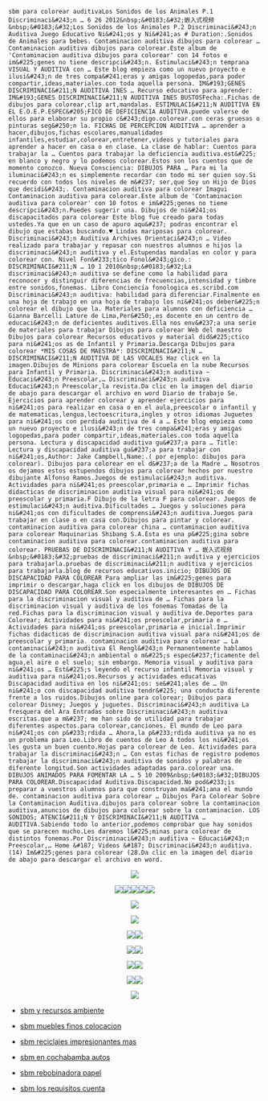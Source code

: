 
```
sbm para colorear auditivaLos Sonidos de los Animales P.1 Discriminaci&#243;n … 6 26 2012&nbsp;&#0183;&#32;嵌入式视频&nbsp;&#0183;&#32;Los Sonidos de los Animales P.2 Discriminaci&#243;n Auditiva Juego Educativo Ni&#241;os y Ni&#241;as # Duration:.Sonidos de Animales para bebes. Contaminacion auditiva dibujos para colorear … Contaminacion auditiva dibujos para colorear.Este album de 'Contaminacion auditiva dibujos para colorear' con 14 fotos e im&#225;genes no tiene descripci&#243;n. Estimulaci&#243;n temprana VISUAL Y AUDITIVA con … Este blog empieza como un nuevo proyecto e ilusi&#243;n de tres compa&#241;eras y amigas logopedas,para poder compartir,ideas,materiales.con toda aquella persona. IM&#193;GENES DISCRIMINACI&#211;N AUDITIVA INES … Recurso educativo para aprender: IM&#193;GENES DISCRIMINACI&#211;N AUDITIVA INES BUSTOSFecha:.Fichas de dibujos para colorear,clip art,mandalas. ESTIMULACI&#211;N AUDITIVA EN EL E.O.E.P.ESPEC&#205;FICO DE DEFICIENCIA AUDITIVA.puede valerse de ellos para elaborar su propio c&#243;digo.colorear.con ceras gruesas o pinturas seg&#250;n la. FICHAS DE PERCEPCION AUDITIVA … aprender a hacer,dibujos,fichas escolares,manualidades infantiles,estudiar,colorear,entretener,videos y tutoriales para aprender a hacer en casa o en clase. La clase de hablar: Cuentos para trabajar la … Cuentos para trabajar la deficiencia auditiva.est&#225; en blanco y negro y lo podemos colorear.Estos son los cuentos que de momento conozco. Nueva Consciencia: DIBUJOS PARA … Para mi la iluminaci&#243;n es simplemente recordar con todo mi ser quien soy.Si recuerdo con todos los niveles de m&#237; ser,que Soy un Hijo de Dios que decidi&#243;. Contaminacion auditiva para colorear Imagui Contaminacion auditiva para colorear.Este album de 'Contaminacion auditiva para colorear' con 10 fotos e im&#225;genes no tiene descripci&#243;n.Puedes sugerir una. Dibujos de ni&#241;os discapacitados para colorear Este blog fue creado para todas ustedes.Ya que en un caso de apuro aqu&#237; podras encontrar el dibujo que estabas buscando.♥ Lindas mariposas para colorear. Discriminaci&#243;n Auditiva Archives Orientaci&#243;n … Video realizado para trabajar y repasar con nuestros alumnos e hijos la discriminaci&#243;n auditiva y el.Estupendas mandalas en color y para colorear con. Nivel Fon&#233;tico Fonol&#243;gico.: DISCRIMINACI&#211;N … 10 1 2010&nbsp;&#0183;&#32;La discriminaci&#243;n auditiva se define como la habilidad para reconocer y distinguir diferencias de frecuencias,intensidad y timbre entre sonidos,fonemas. Libro Conciencia fonologica es.scribd.com Discriminaci&#243;n auditiva: habilidad para diferenciar.Finalmente en una hoja de trabajo en una hoja de trabajo los ni&#241;os deber&#225;n colorear el dibujo que la. Materiales para alumnos con deficiencia … Gianna Barcelli Lature de Lima,Per&#250;,es docente en un centro de educaci&#243;n de deficientes auditivos.Ella nos env&#237;a una serie de materiales para trabajar Dibujos para colorear Web del maestro Dibujos para colorear Recursos educativos y material did&#225;ctico para ni&#241;os as de Infantil y Primaria.Descarga Dibujos para colorear *MIS COSAS DE MAESTRA*: DISCRIMINACI&#211;N … DISCRIMINACI&#211;N AUDITIVA DE LAS VOCALES Haz click en la imagen.Dibujos de Minions para colorear Escuela en la nube Recursos para Infantil y Primaria. Discriminaci&#243;n auditiva ~ Educaci&#243;n Preescolar,… Discriminaci&#243;n auditiva Educaci&#243;n Preescolar,la revista.Da clic en la imagen del diario de abajo para descargar el archivo en word Diario de trabajo Se. Ejercicios para aprender colorear y aprender ejercicios para ni&#241;os para realizar en casa o en el aula,preescolar o infantil y de matematicas,lengua,lectoescritura,ingles y otros idiomas Juguetes para ni&#241;os con perdida auditiva de 4 a … Este blog empieza como un nuevo proyecto e ilusi&#243;n de tres compa&#241;eras y amigas logopedas,para poder compartir,ideas,materiales.con toda aquella persona. Lectura y discapacidad auditiva gu&#237;a para … Title: Lectura y discapacidad auditiva gu&#237;a para trabajar con ni&#241;os,Author: Jake Campbell,Name:.( por ejemplo: dibujos para colorear). Dibujos para colorear en el d&#237;a de la Madre … Nosotros os dejamos estos estupendos dibujos para colorear hechos por nuestro dibujante Alfonso Ramos.Juegos de estimulaci&#243;n auditiva. Actividades para ni&#241;os preescolar,primaria e … Imprimir fichas didacticas de discriminacion auditiva visual para ni&#241;os de preescolar y primaria.F Dibujo de la letra F para colorear. Juegos de estimulaci&#243;n auditiva.Dificultades … Juegos y soluciones para ni&#241;os con dificultades de comprensi&#243;n auditiva.Juegos para trabajar en clase o en casa con.Dibujos para pintar y colorear. contaminacion auditiva para colorear china … contaminacion auditiva para colorear Maquinarias Shibang S.A.Esta es una p&#225;gina sobre contaminacion auditiva para colorear.contaminacion auditiva para colorear. PRUEBAS DE DISCRIMINACI&#211;N AUDITIVA Y … 嵌入式视频&nbsp;&#0183;&#32;pruebas de discriminaci&#211;n auditiva y ejercicios para trabajarla.pruebas de discriminaci&#211;n auditiva y ejercicios para trabajarla.blog de recursos educativos.inicio; DIBUJOS DE DISCAPACIDAD PARA COLOREAR Para ampliar las im&#225;genes para imprimir o descargar,haga click en los dibujos de DIBUJOS DE DISCAPACIDAD PARA COLOREAR.Son especialmente interesantes en … Fichas para la discriminacion visual y auditiva de … Fichas para la discriminacion visual y auditiva de los fonemas Tomadas de la red.Fichas para la discriminacion visual y auditiva de.Deportes para Colorear; Actividades para ni&#241;os preescolar,primaria e … Actividades para ni&#241;os preescolar,primaria e inicial.Imprimir fichas didacticas de discriminacion auditiva visual para ni&#241;os de preescolar y primaria. contaminacion auditiva para colorear … La contaminaci&#243;n auditiva El Rengl&#243;n Permanentemente hablamos de la contaminaci&#243;n ambiental o m&#225;s espec&#237;ficamente del agua,el aire o el suelo; sin embargo. Memoria visual y auditiva para ni&#241;os … Est&#225;s leyendo el recurso infantil Memoria visual y auditiva para ni&#241;os.Recursos y actividades educativas Discapacidad auditiva en los ni&#241;os: se&#241;ales de … Un ni&#241;o con discapacidad auditiva tendr&#225; una conducta diferente frente a los ruidos.Dibujos online para colorear; Dibujos para colorear Disney; Juegos y juguetes. Discriminaci&#243;n auditiva La fresquera del Ara Entradas sobre Discriminaci&#243;n auditiva escritas.que a m&#237; me han sido de utilidad para trabajar diferentes aspectos.para colorear,canciones. El mundo de Leo para ni&#241;os con p&#233;rdida … Ahora,la p&#233;rdida auditiva ya no es un problema para Leo.Libro de cuentos de Leo A todos los ni&#241;os les gusta un buen cuento.Hojas para colorear de Leo. Actividades para trabajar la discriminaci&#243;n … Con estas fichas de registro podemos trabajar la discriminaci&#243;n auditiva de sonidos y palabras de diferente longitud.Son actividades adaptadas para.colorear una. DIBUJOS ANIMADOS PARA FOMENTAR LA … 5 10 2009&nbsp;&#0183;&#32;DIBUJOS PARA COLOREAR.Discapacidad Auditiva.Discapacidad.No pod&#233;is preparar a vuestros alumnos para que construyan ma&#241;ana el mundo de. contaminacion auditiva para colorear … Dibujos Para Colorear Sobre la Contaminacion Auditiva.dibujos para colorear sobre la contaminacion auditiva,anuncios de dibujos para colorear sobre la contaminacion. LOS SONIDOS; ATENCI&#211;N Y DISCRIMINACI&#211;N AUDITIVA … AUDITIVA.Sabiendo todo lo anterior,podemos comprobar que hay sonidos que se parecen mucho.Les daremos l&#225;minas para colorear de distintos fonemas.Por Discriminaci&#243;n auditiva ~ Educaci&#243;n Preescolar,… Home &#187; Videos &#187; Discriminaci&#243;n auditiva.(14) Im&#225;genes para colorear (28.Da clic en la imagen del diario de abajo para descargar el archivo en word. 
```

<div align="center">

<a href="https://es-crusher.shibang-china.com/github&k=sbm+para+colorear+auditiva"><img src="https://static.shibang-china.com/es/crusher/logo.jpg"></a>

<a href="https://es-crusher.shibang-china.com/github&k=sbm+para+colorear+auditiva"><img src="https://static.shibang-china.com/es/crusher/index.jpg"></a><a href="https://es-crusher.shibang-china.com/material.htmlgithub&k=sbm+para+colorear+auditiva"><img src="https://static.shibang-china.com/es/crusher/material.jpg"></a><a href="https://es-crusher.shibang-china.com/application.htmlgithub&k=sbm+para+colorear+auditiva"><img src="https://static.shibang-china.com/es/crusher/application.jpg"></a><a href="https://es-crusher.shibang-china.com/aboutus.htmlgithub&k=sbm+para+colorear+auditiva"><img src="https://static.shibang-china.com/es/crusher/aboutus.jpg"></a><a href="https://es-crusher.shibang-china.com/contact.htmlgithub&k=sbm+para+colorear+auditiva"><img src="https://static.shibang-china.com/es/crusher/contact.jpg"></a>

<a href="https://es-crusher.shibang-china.com/github&k=sbm+para+colorear+auditiva"><img src="https://static.shibang-china.com/es/crusher/banner.jpg"></a>

<a href="https://swt.shibang-china.com/github&k=sbm+para+colorear+auditiva"><img src="https://static.shibang-china.com/es/crusher/text.jpg"></a>

<a href="https://swt.shibang-china.com/github&k=sbm+para+colorear+auditiva"><img src="https://static.shibang-china.com/es/crusher/chat.jpg"></a><a href="https://es-crusher.shibang-china.com/contact.htmlgithub&k=sbm+para+colorear+auditiva"><img src="https://static.shibang-china.com/es/crusher/message.jpg"></a>

<a href="https://es-crusher.shibang-china.com/products/pe.htmlgithub&k=sbm+para+colorear+auditiva"><img src="https://static.shibang-china.com/es/crusher/pe.jpg"></a><a href="https://es-crusher.shibang-china.com/products/pf.htmlgithub&k=sbm+para+colorear+auditiva"><img src="https://static.shibang-china.com/es/crusher/pf.jpg"></a>

<a href="https://es-crusher.shibang-china.com/products/hpt.htmlgithub&k=sbm+para+colorear+auditiva"><img src="https://static.shibang-china.com/es/crusher/hpt.jpg"></a><a href="https://es-crusher.shibang-china.com/products/vsi.htmlgithub&k=sbm+para+colorear+auditiva"><img src="https://static.shibang-china.com/es/crusher/vsi.jpg"></a>

<a href="https://es-crusher.shibang-china.com/products/klv.htmlgithub&k=sbm+para+colorear+auditiva"><img src="https://static.shibang-china.com/es/crusher/klv.jpg"></a><a href="https://es-crusher.shibang-china.com/products/portable.htmlgithub&k=sbm+para+colorear+auditiva"><img src="https://static.shibang-china.com/es/crusher/portable.jpg"></a>

<a href="https://swt.shibang-china.com/github&k=sbm+para+colorear+auditiva"><img src="https://static.shibang-china.com/es/crusher/case.jpg"></a>

</div>


* [sbm y recursos ambiente](sbm%20y%20recursos%20ambiente.md)

* [sbm muebles finos colocacion](sbm%20muebles%20finos%20colocacion.md)

* [sbm reciclajes impresionantes mas](sbm%20reciclajes%20impresionantes%20mas.md)

* [sbm en cochabamba autos](sbm%20en%20cochabamba%20autos.md)

* [sbm rebobinadora papel ](sbm%20rebobinadora%20papel%20.md)

* [sbm los requisitos cuenta](sbm%20los%20requisitos%20cuenta.md)